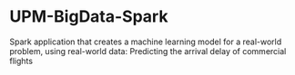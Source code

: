 # UPM-BigData-Spark
Spark application that creates a machine learning model for a real-world problem, using real-world data: Predicting the arrival delay of commercial flights
